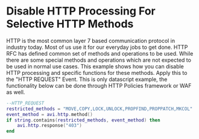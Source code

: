 # Disable HTTP	Processing	For	Selective HTTP	Methods
  HTTP	is	the	most	common	layer	7	based	communication	protocol	in	industry	today.	Most	of
us	use	it	for	our	everyday	jobs	to	get	done. HTTP	RFC	has	defined	common	set	of	methods
and	operations	to	be	used.	While	there	are	some	special	methods	and	operations	which	are
not	expected	to	be	used	in	normal	use	cases.	This	example	shows	how	you	can	disable	HTTP
processing	and	specific	functions	for	these	methods. Apply this to the "HTTP REQUEST" Event.
This is only datascript example, the functionality below can be done through HTTP Policies framework or WAF as well.


```lua
--HTTP_REQUEST
restricted_methods = "MOVE,COPY,LOCK,UNLOCK,PROPFIND,PROPPATCH,MKCOL"
event_method = avi.http.method()
if string.contains(restricted_methods, event_method) then
    avi.http.response("403")
end
```
